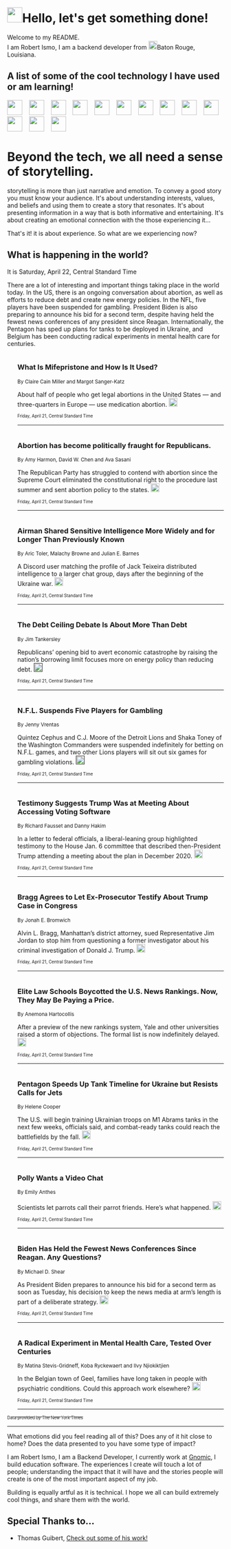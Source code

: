 <h1><img src="https://emojis.slackmojis.com/emojis/images/1643514375/3493/hot-coffee.gif?1643514375" width="35"/>Hello, let's get something done!</h1>

<p>Welcome to my README.<br/>
I am Robert Ismo, I am a backend developer from <img src="https://emojis.slackmojis.com/emojis/images/1638395689/50435/moulin_rouge.png?1638395689" width="20"/>Baton Rouge, Louisiana.</p>
<h2>A list of some of the cool technology I have used or am learning!</h2>
<p>
<img src="https://emojis.slackmojis.com/emojis/images/1643516091/21142/meow_bongotap.gif?1643516091" width="35" alt="">
<img src="https://img.shields.io/badge/Favorite%20Frontend%20Framework-SvelteKit-f83903" alt="">
<img src="https://img.shields.io/badge/Second%20Favorite-Vue-40b581" alt="">
<img src="https://img.shields.io/badge/Most%20Used%20Runtime-Nodejs-78b061" alt="">
<img src="https://emojis.slackmojis.com/emojis/images/1643517416/34482/fire.gif?1643517416" width="35" alt="">
<img src="https://img.shields.io/badge/Javascript%20But%20Better-Typescript-0078ca" alt="">
<img src="https://img.shields.io/badge/Favorite%20Language-Elixir-3e244d" alt="">
<img src="https://img.shields.io/badge/Containerize%20Everything-Docker-6ac9ef" alt="">
<img src="https://emojis.slackmojis.com/emojis/images/1643514596/5999/meow_party.gif?1643514596" width="35" alt="">
<img src="https://img.shields.io/badge/API%20Love%20Language-Graphql-de32a5" alt="">
<img src="https://img.shields.io/badge/Our%20Favorite%20Version%20Controller-Git-e94f33" alt="">
<img src="https://img.shields.io/badge/Favorite%20Database-Redis-d42d1d" alt="">
<img src="https://emojis.slackmojis.com/emojis/images/1643514559/5584/deployparrot.gif?1643514559" width="35" alt="">
<img src="https://img.shields.io/badge/Container%20Interstate-RabbitMQ-f66200" alt="">
<img src="https://img.shields.io/badge/Gotta%20Learn-Kubernetes-316adf" alt="">
<img src="https://img.shields.io/badge/Really%20Mature%20Now-WASM-654fef" alt="">
<img src="https://emojis.slackmojis.com/emojis/images/1666642497/61942/dance_vibe.gif?1666642497" width="35" alt="">
<img src="https://img.shields.io/badge/For%20My%20M1-ARM64-657d96" alt="">
<img src="https://img.shields.io/badge/Loving%20This%20So%20Much-TailwindCSS-17bcb5" alt="">
<img src="https://img.shields.io/badge/Cool%20Build%20Tool-Vite-f9cb24" alt="">
<img src="https://emojis.slackmojis.com/emojis/images/1669231376/62819/working-on-it.gif?1669231376" width="35" alt="">
<img src="https://img.shields.io/badge/Fun%20and%20Easy%20Database-MongoDB-5f8c49" alt="">
<img src="https://img.shields.io/badge/JS%20Life%20Support-NPM-c73737" alt="">
<img src="https://img.shields.io/badge/I%20Liked%20It-DynamoDB-0073b9" alt="">
<img src="https://emojis.slackmojis.com/emojis/images/1643514045/46/question.gif?1643514045" width="35" alt="">
<img src="https://img.shields.io/badge/cool-React-60d6f9" alt="">
<img src="https://img.shields.io/badge/Future%20Big%20Project-Lambda-f37e00" alt="">
<img src="https://img.shields.io/badge/NPM%20But%20Better-PNPM-f1aa07" alt="">
<img src="https://emojis.slackmojis.com/emojis/images/1643514943/9662/fbwow.gif?1643514943" width="35" alt="">
<img src="https://img.shields.io/badge/First%20Language-C-662079" alt="">
<img src="https://img.shields.io/badge/Where%20I%20Deploy%20Frontend-Vercel-000000" alt="">
<img src="https://img.shields.io/badge/Who%20Does%20not%20Want%20an%20App-Swift-f9492a" alt="">
<img src="https://emojis.slackmojis.com/emojis/images/1643514058/151/javascript.png?1643514058" width="35" alt="">
<img src="https://img.shields.io/badge/cool-Python-fbd542" alt="">
<img src="https://img.shields.io/badge/Favorite%20Something-Stripe-656cdc" alt="">
<img src="https://img.shields.io/badge/Of%20Course-HTML5-ed6327" alt="">
<img src="https://emojis.slackmojis.com/emojis/images/1660415405/60731/bomb.gif?1660415405" width="35" alt="">
<img src="https://img.shields.io/badge/hate-CSS-2964ec" alt="">
<img src="https://img.shields.io/badge/Learning-CircleCI-141215" alt="">
<img src="https://img.shields.io/badge/Learning-Rust-fbbb3b" alt="">
<img src="https://emojis.slackmojis.com/emojis/images/1660415397/60712/writing-hand.gif?1660415397" width="35" alt="">
<img src="https://img.shields.io/badge/Dev%20Browser%20of%20Choice-Firefox-cc4e26" alt="">
<img src="https://img.shields.io/badge/Recoverying%20From%20Windows-UNIX-1781e3" alt="">
<img src="https://img.shields.io/badge/LOVE-LogSeq-90c1c2" alt="">
<img src="https://emojis.slackmojis.com/emojis/images/1643514066/223/kirby.gif?1643514066" width="35" alt="">
<img src="https://img.shields.io/badge/Daily%20Driver-MacOS-e6e6e8" alt="">
<img src="https://img.shields.io/badge/Git%20Server-Github-000000" alt="">
<img src="https://img.shields.io/badge/enjoyable-EC2-f17428" alt="">
<img src="https://emojis.slackmojis.com/emojis/images/1643514239/2069/excited.gif?1643514239" width="35" alt="">
</p>
<h1>Beyond the tech, we all need a sense of storytelling.</h1>
<p>storytelling is more than just narrative and emotion. To convey a good story you must know your audience. It's about understanding interests, values, and beliefs and using them to create a story that resonates. It's about presenting information in a way that is both informative and entertaining. It's about creating an emotional connection with the those experiencing it...</p>
<p>That's it! it is about experience. So what are we experiencing now?</p>
<h2>What is happening in the world?</h2>
<p>It is Saturday, April 22, Central Standard Time</p>
<p>
There are a lot of interesting and important things taking place in the world today. In the US, there is an ongoing conversation about abortion, as well as efforts to reduce debt and create new energy policies. In the NFL, five players have been suspended for gambling. President Biden is also preparing to announce his bid for a second term, despite having held the fewest news conferences of any president since Reagan. Internationally, the Pentagon has sped up plans for tanks to be deployed in Ukraine, and Belgium has been conducting radical experiments in mental health care for centuries.</p>
<ol>
<img src="https://img.shields.io/badge/-us-blue" alt="">
<h3>What Is Mifepristone and How Is It Used?</h3>
<sub>By Claire Cain Miller and Margot Sanger-Katz</sub>
<p>About half of people who get legal abortions in the United States — and three-quarters in Europe — use medication abortion.  <a href="https://nyti.ms/3mSvXic"><img src="https://developer.nytimes.com/files/poweredby_nytimes_30b.png?v=1583354208352" height="20"></a></p>
<sub><sub>Friday, April 21, Central Standard Time</sub></sub>
<hr/>
<img src="https://img.shields.io/badge/-us-blue" alt="">
<h3>Abortion has become politically fraught for Republicans.</h3>
<sub>By Amy Harmon, David W. Chen and Ava Sasani</sub>
<p>The Republican Party has struggled to contend with abortion since the Supreme Court eliminated the constitutional right to the procedure last summer and sent abortion policy to the states.  <a href="https://nyti.ms/3mV16Sd"><img src="https://developer.nytimes.com/files/poweredby_nytimes_30b.png?v=1583354208352" height="20"></a></p>
<sub><sub>Friday, April 21, Central Standard Time</sub></sub>
<hr/>
<img src="https://img.shields.io/badge/-us-blue" alt="">
<h3>Airman Shared Sensitive Intelligence More Widely and for Longer Than Previously Known</h3>
<sub>By Aric Toler, Malachy Browne and Julian E. Barnes</sub>
<p>A Discord user matching the profile of Jack Teixeira distributed intelligence to a larger chat group, days after the beginning of the Ukraine war.  <a href="https://nyti.ms/43VVLe8"><img src="https://developer.nytimes.com/files/poweredby_nytimes_30b.png?v=1583354208352" height="20"></a></p>
<sub><sub>Friday, April 21, Central Standard Time</sub></sub>
<hr/>
<img src="https://img.shields.io/badge/-us-blue" alt="">
<h3>The Debt Ceiling Debate Is About More Than Debt</h3>
<sub>By Jim Tankersley</sub>
<p>Republicans’ opening bid to avert economic catastrophe by raising the nation’s borrowing limit focuses more on energy policy than reducing debt.  <a href=""><img src="https://developer.nytimes.com/files/poweredby_nytimes_30b.png?v=1583354208352" height="20"></a></p>
<sub><sub>Friday, April 21, Central Standard Time</sub></sub>
<hr/>
<img src="https://img.shields.io/badge/-sports-blue" alt="">
<h3>N.F.L. Suspends Five Players for Gambling</h3>
<sub>By Jenny Vrentas</sub>
<p>Quintez Cephus and C.J. Moore of the Detroit Lions and Shaka Toney of the Washington Commanders were suspended indefinitely for betting on N.F.L. games, and two other Lions players will sit out six games for gambling violations.  <a href=""><img src="https://developer.nytimes.com/files/poweredby_nytimes_30b.png?v=1583354208352" height="20"></a></p>
<sub><sub>Friday, April 21, Central Standard Time</sub></sub>
<hr/>
<img src="https://img.shields.io/badge/-us-blue" alt="">
<h3>Testimony Suggests Trump Was at Meeting About Accessing Voting Software</h3>
<sub>By Richard Fausset and Danny Hakim</sub>
<p>In a letter to federal officials, a liberal-leaning group highlighted testimony to the House Jan. 6 committee that described then-President Trump attending a meeting about the plan in December 2020.  <a href="https://nyti.ms/3AitQr6"><img src="https://developer.nytimes.com/files/poweredby_nytimes_30b.png?v=1583354208352" height="20"></a></p>
<sub><sub>Friday, April 21, Central Standard Time</sub></sub>
<hr/>
<img src="https://img.shields.io/badge/-nyregion-blue" alt="">
<h3>Bragg Agrees to Let Ex-Prosecutor Testify About Trump Case in Congress</h3>
<sub>By Jonah E. Bromwich</sub>
<p>Alvin L. Bragg, Manhattan’s district attorney, sued Representative Jim Jordan to stop him from questioning a former investigator about his criminal investigation of Donald J. Trump.  <a href="https://nyti.ms/3KVNQEV"><img src="https://developer.nytimes.com/files/poweredby_nytimes_30b.png?v=1583354208352" height="20"></a></p>
<sub><sub>Friday, April 21, Central Standard Time</sub></sub>
<hr/>
<img src="https://img.shields.io/badge/-us-blue" alt="">
<h3>Elite Law Schools Boycotted the U.S. News Rankings. Now, They May Be Paying a Price.</h3>
<sub>By Anemona Hartocollis</sub>
<p>After a preview of the new rankings system, Yale and other universities raised a storm of objections. The formal list is now indefinitely delayed.  <a href="https://nyti.ms/3L0sxSI"><img src="https://developer.nytimes.com/files/poweredby_nytimes_30b.png?v=1583354208352" height="20"></a></p>
<sub><sub>Friday, April 21, Central Standard Time</sub></sub>
<hr/>
<img src="https://img.shields.io/badge/-world-blue" alt="">
<h3>Pentagon Speeds Up Tank Timeline for Ukraine but Resists Calls for Jets</h3>
<sub>By Helene Cooper</sub>
<p>The U.S. will begin training Ukrainian troops on M1 Abrams tanks in the next few weeks, officials said, and combat-ready tanks could reach the battlefields by the fall.  <a href="https://nyti.ms/3L1Uv06"><img src="https://developer.nytimes.com/files/poweredby_nytimes_30b.png?v=1583354208352" height="20"></a></p>
<sub><sub>Friday, April 21, Central Standard Time</sub></sub>
<hr/>
<img src="https://img.shields.io/badge/-science-blue" alt="">
<h3>Polly Wants a Video Chat</h3>
<sub>By Emily Anthes</sub>
<p>Scientists let parrots call their parrot friends. Here’s what happened.  <a href="https://nyti.ms/3LiFFnm"><img src="https://developer.nytimes.com/files/poweredby_nytimes_30b.png?v=1583354208352" height="20"></a></p>
<sub><sub>Friday, April 21, Central Standard Time</sub></sub>
<hr/>
<img src="https://img.shields.io/badge/-us-blue" alt="">
<h3>Biden Has Held the Fewest News Conferences Since Reagan. Any Questions?</h3>
<sub>By Michael D. Shear</sub>
<p>As President Biden prepares to announce his bid for a second term as soon as Tuesday, his decision to keep the news media at arm’s length is part of a deliberate strategy.  <a href="https://nyti.ms/3oxBiMt"><img src="https://developer.nytimes.com/files/poweredby_nytimes_30b.png?v=1583354208352" height="20"></a></p>
<sub><sub>Friday, April 21, Central Standard Time</sub></sub>
<hr/>
<img src="https://img.shields.io/badge/-world-blue" alt="">
<h3>A Radical Experiment in Mental Health Care, Tested Over Centuries</h3>
<sub>By Matina Stevis-Gridneff, Koba Ryckewaert and Ilvy Njiokiktjien</sub>
<p>In the Belgian town of Geel, families have long taken in people with psychiatric conditions. Could this approach work elsewhere?  <a href="https://nyti.ms/3oyM3y7"><img src="https://developer.nytimes.com/files/poweredby_nytimes_30b.png?v=1583354208352" height="20"></a></p>
<sub><sub>Friday, April 21, Central Standard Time</sub></sub>
<hr/>
</ol>
<a href="https://developer.nytimes.com"><sub><sub>Data provided by The New York Times</sub></sub></a>
<hr/>
<p>What emotions did you feel reading all of this? Does any of it hit close to home? Does the data presented to you have some type of impact?</p>
<p>I am Robert Ismo, I am a Backend Developer, I currently work at <a href="https://gnomic.education/">Gnomic</a>, I build education software. The experiences I create will touch a lot of people; understanding the impact that it will have and the stories people will create is one of the most important aspect of my job.</p>
<p>Building is equally artful as it is technical. I hope we all can build extremely cool things, and share them with the world.</p>
<h2>Special Thanks to...</h2>
<ul>
<li>Thomas Guibert, <a href="https://github.com/thmsgbrt/thmsgbrt">Check out some of his work!</a></li>
</ul>